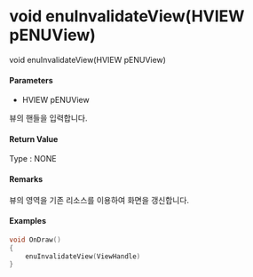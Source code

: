 # void enuInvalidateView\(HVIEW pENUView\)

void enuInvalidateView\(HVIEW pENUView\)

#### Parameters

* HVIEW pENUView

뷰의 핸들을 입력합니다.

#### Return Value

Type : NONE

#### Remarks

뷰의 영역을 기존 리소스를 이용하여 화면을 갱신합니다.

#### Examples

```cpp
void OnDraw()
{
    enuInvalidateView(ViewHandle)
}
```



